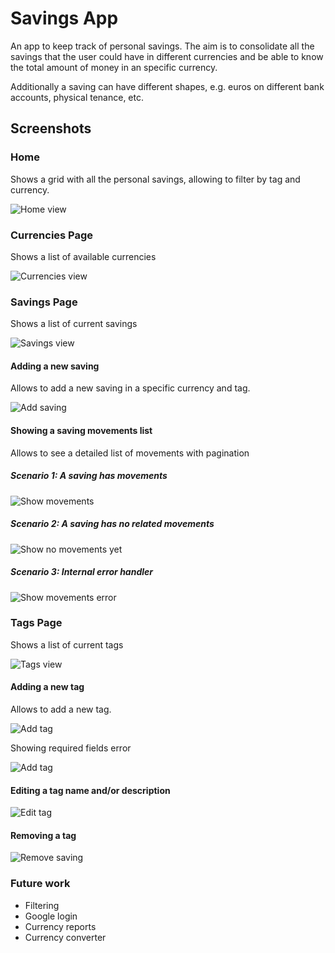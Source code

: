# Savings App

An app to keep track of personal savings. The aim is to consolidate all the savings that the user could have in different currencies and be able to know the total amount of money in an specific currency. 

Additionally a saving can have different shapes, e.g. euros on different bank accounts, physical tenance, etc. 

## Screenshots

### Home

Shows a grid with all the personal savings, allowing to filter by tag and currency.

![Home view](documentation/HomePage.png "Home View")

### Currencies Page

Shows a list of available currencies

![Currencies view](documentation/CurrenciesPage.png "Currencies View")

### Savings Page

Shows a list of current savings

![Savings view](documentation/SavingsPage.png "Savings view")

#### Adding a new saving

Allows to add a new saving in a specific currency and tag.

![Add saving](documentation/OnNewSaving.png "Add saving")


#### Showing a saving movements list

Allows to see a detailed list of movements with pagination

##### Scenario 1: A saving has movements

![Show movements](documentation/OnShowSavingMovementsList.png "Show movements")

##### Scenario 2: A saving has no related movements

![Show no movements yet](documentation/OnShowSavingMovementsEmptyList.png "Show movements when no movements yet")

##### Scenario 3: Internal error handler

![Show movements error](documentation/OnShowSavingMovementsErrorHandler.png "Show movements error")

### Tags Page

Shows a list of current tags

![Tags view](documentation/TagsPage.png "Tags View")

#### Adding a new tag

Allows to add a new tag.

![Add tag](documentation/OnNewTag.png "Add Tag")

Showing required fields error

![Add tag](documentation/OnAddTagRequiredFieldsError.png "Add Tag Error")

#### Editing a tag name and/or description

![Edit tag](documentation/OnEditTag.png "Edit Tag")

#### Removing a tag

![Remove saving](documentation/OnRemoveTag.png "Remove Tag")


### Future work

- Filtering
- Google login
- Currency reports
- Currency converter
